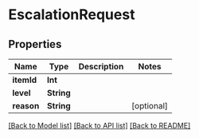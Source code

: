 # EscalationRequest

## Properties
Name | Type | Description | Notes
------------ | ------------- | ------------- | -------------
**itemId** | **Int** |  | 
**level** | **String** |  | 
**reason** | **String** |  | [optional] 

[[Back to Model list]](../README.md#documentation-for-models) [[Back to API list]](../README.md#documentation-for-api-endpoints) [[Back to README]](../README.md)



